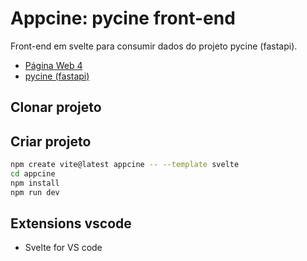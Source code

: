 # Appcine: pycine front-end

Front-end em svelte para consumir dados do projeto pycine (fastapi).

- [Página Web 4](https://github.com/fscheidt/web4-22)
- [pycine (fastapi)](https://github.com/fscheidt/pycine)

## Clonar projeto

## Criar projeto
```bash
npm create vite@latest appcine -- --template svelte
cd appcine
npm install
npm run dev
```

## Extensions vscode
- Svelte for VS code

